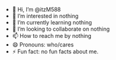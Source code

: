 - 👋 Hi, I’m @itzM588
- 👀 I’m interested in nothing
- 🌱 I’m currently learning nothing  
- 💞️ I’m looking to collaborate on nothing
- 📫 How to reach me by nothing
- 😄 Pronouns: who/cares
- ⚡ Fun fact: no fun facts about me.
  

<!---
itzM588/itzM588 is a ✨ special ✨ repository because its `README.md` (this file) appears on your GitHub profile.
You can click the Preview link to take a look at your changes.
--->
